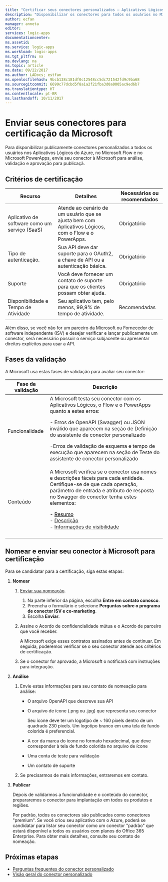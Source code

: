 ```yaml
---
title: "Certificar seus conectores personalizados – Aplicativos Lógicos do Azure | Microsoft Docs"
description: "Disponibilizar os conectores para todos os usuários no Microsoft PowerApps, Microsoft Flow e nos Aplicativos Lógicos do Azure"
author: ecfan
manager: anneta
editor: 
services: logic-apps
documentationcenter: 
ms.assetid: 
ms.service: logic-apps
ms.workload: logic-apps
ms.tgt_pltfrm: na
ms.devlang: na
ms.topic: article
ms.date: 09/22/2017
ms.author: LADocs; estfan
ms.openlocfilehash: 9bcb138c181df0c12548cc5dc721542fd9c9ba68
ms.sourcegitcommit: 6699c77dcbd5f8a1a2f21fba3d0a0005ac9ed6b7
ms.translationtype: HT
ms.contentlocale: pt-BR
ms.lasthandoff: 10/11/2017
---
```

# <a name="submit-your-connectors-for-microsoft-certification"></a>Enviar seus conectores para certificação da Microsoft

Para disponibilizar publicamente conectores personalizados a todos os usuários nos Aplicativos Lógicos do Azure, no Microsoft Flow e no Microsoft PowerApps, envie seu conector à Microsoft para análise, validação e aprovação para publicaçã. 

## <a name="certification-criteria"></a>Critérios de certificação

| Recurso | Detalhes | Necessários ou recomendados |
|------------|---------|-------------------------|
| Aplicativo de software como um serviço (SaaS) | Atende ao cenário de um usuário que se ajusta bem com Aplicativos Lógicos, com o Flow e o PowerApps. | Obrigatório |
| Tipo de autenticação. | Sua API deve dar suporte para o OAuth2, a chave de API ou a autenticação básica. | Obrigatório | 
| Suporte | Você deve fornecer um contato de suporte para que os clientes possam obter ajuda. | Obrigatório | 
| Disponibilidade e Tempo de Atividade | Seu aplicativo tem, pelo menos, 99,9% de tempo de atividade. | Recomendadas | 
|||| 

Além disso, se você não for um parceiro da Microsoft ou Fornecedor de software independente (ISV) e desejar verificar e lançar publicamente um conector, será necessário possuir o serviço subjacente ou apresentar direitos explícitos para usar a API.

## <a name="validation-phases"></a>Fases da validação

A Microsoft usa estas fases de validação para avaliar seu conector:

| Fase da validação | Descrição | 
| ----- | ----------- |
| Funcionalidade | A Microsoft testa seu conector com os Aplicativos Lógicos, o Flow e o PowerApps quanto a estes erros: <p>- Erros de OpenAPI (Swagger) ou JSON inválido que aparecem na seção de Definição do assistente de conector personalizado <p>-Erros de validação de esquema e tempo de execução que aparecem na seção de Teste do assistente de conector personalizado | 
| Conteúdo | A Microsoft verifica se o conector usa nomes e descrições fáceis para cada entidade. Certifique-se de que cada operação, parâmetro de entrada e atributo de resposta no Swagger do conector tenha estes elementos: <p>- [Resumo](../logic-apps/custom-connector-openapi-extensions.md#summary) <br>- [Descrição](../logic-apps/custom-connector-openapi-extensions.md#description) </br>- [Informações de visibilidade](../logic-apps/custom-connector-openapi-extensions.md#visibility) | 
||| 

## <a name="nominate-and-submit-your-connector-to-microsoft-for-certification"></a>Nomear e enviar seu conector à Microsoft para certificação

Para se candidatar para a certificação, siga estas etapas:

1. **Nomear**

   1. [Enviar sua nomeação](https://go.microsoft.com/fwlink/?linkid=848754).

      1. Na parte inferior da página, escolha **Entre em contato conosco**.
      2. Preencha o formulário e selecione **Perguntas sobre o programa de conector ISV e co-marketing**.
      3. Escolha **Enviar**.

   2. Assine o Acordo de confidencialidade mútua e o Acordo de parceiro que você receber. 

      A Microsoft exige esses contratos assinados antes de continuar. 
      Em seguida, poderemos verificar se o seu conector atende aos critérios de certificação. 
   
   3. Se o conector for aprovado, a Microsoft o notificará com instruções para integração.
    
2. **Análise**

   1. Envie estas informações para seu contato de nomeação para análise:

      * O arquivo OpenAPI que descreve sua API
      * O arquivo de ícone (.png ou .jpg) que representa seu conector 
      
        Seu ícone deve ter um logotipo de ~ 160 pixels dentro de um quadrado 230 pixels. 
        Um logotipo branco em uma tela de fundo colorida é preferencial.
      
      * A cor da marca do ícone no formato hexadecimal, que deve corresponder à tela de fundo colorida no arquivo de ícone

      * Uma conta de teste para validação
      * Um contato de suporte

   2. Se precisarmos de mais informações, entraremos em contato.

3. **Publicar**

    Depois de validarmos a funcionalidade e o conteúdo do conector, prepararemos o conector para implantação em todos os produtos e regiões.
    
    Por padrão, todos os conectores são publicados como conectores "premium". 
    Se você criou seu aplicativo com o Azure, poderá se candidatar para listar seu conector como um conector "padrão" que estará disponível a todos os usuários com planos do Office 365 Enterprise. 
    Para obter mais detalhes, consulte seu contato de nomeação.

## <a name="next-steps"></a>Próximas etapas

* [Perguntas frequentes do conector personalizado](../logic-apps/custom-connector-faq.md)
* [Visão geral do conector personalizado](../logic-apps/custom-connector-overview.md)